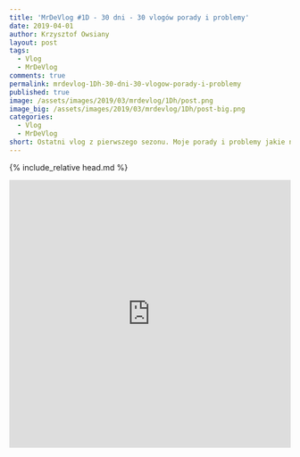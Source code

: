 ```yaml
---
title: 'MrDeVlog #1D - 30 dni - 30 vlogów porady i problemy'
date: 2019-04-01
author: Krzysztof Owsiany
layout: post
tags:
  - Vlog
  - MrDeVlog  
comments: true
permalink: mrdevlog-1Dh-30-dni-30-vlogow-porady-i-problemy
published: true
image: /assets/images/2019/03/mrdevlog/1Dh/post.png
image_big: /assets/images/2019/03/mrdevlog/1Dh/post-big.png
categories:
  - Vlog
  - MrDeVlog
short: Ostatni vlog z pierwszego sezonu. Moje porady i problemy jakie napotkałem. W przyszłości zamierzam wznowić i podnieść jakość poprzez zmianę sprzętu na lepszy.
---
```

{% include_relative head.md %}

<div width="640" height="480" style="margin-left:auto; margin-right:auto;">
<embed width="100%" height="480" src="https://www.youtube.com/embed/Yfr7b-3P608"/>
</div>